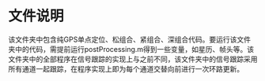 # 文件说明

该文件夹中包含纯GPS单点定位、松组合、紧组合、深组合代码。要运行该文件夹中的代码，需提前运行postProcessing.m得到一些变量，如星历、帧头等。该文件夹中的全部程序在信号跟踪的实现上与之前不同，该文件夹中的信号跟踪采用所有通道一起跟踪，在程序实现上即为每个通道交替向前进行一次环路更新。
